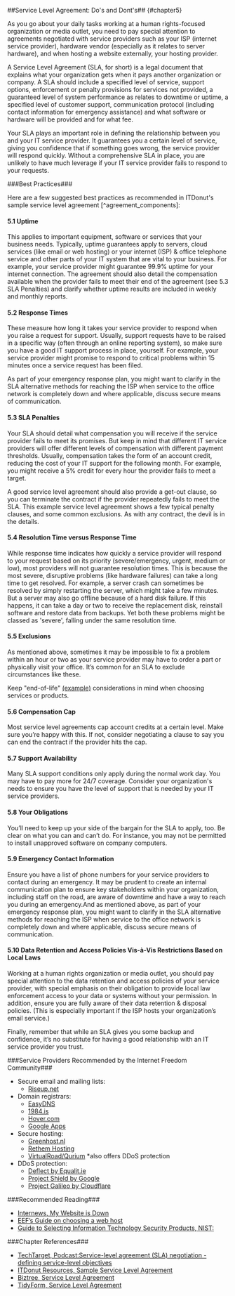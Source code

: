 ##Service Level Agreement: Do's and Dont's## {#chapter5}

As you go about your daily tasks working at a human rights-focused organization or media outlet, you need to pay special attention to agreements negotiated with service providers such as your ISP (internet service provider), hardware vendor (especially as it relates to server hardware), and when hosting a website externally, your hosting provider.

A Service Level Agreement (SLA, for short) is a legal document that explains what your organization gets when it pays another organization or company. A SLA should include a specified level of service, support options, enforcement or penalty provisions for services not provided, a guaranteed level of system performance as relates to downtime or uptime, a specified level of customer support, communication protocol (including contact information for emergency assistance) and what software or hardware will be provided and for what fee.

Your SLA plays an important role in defining the relationship between you and your IT service provider. It guarantees you a certain level of service, giving you confidence that if something goes wrong, the service provider will respond quickly. Without a comprehensive SLA in place, you are unlikely to have much leverage if your IT service provider fails to respond to your requests.

###Best Practices###

Here are a few suggested best practices as recommended in ITDonut's sample service level agreement [^agreement_components]:

#### 5.1 Uptime ####

This applies to important equipment, software or services that your business needs. Typically, uptime guarantees apply to servers, cloud services (like email or web hosting) or your internet (ISP) & office telephone service and other parts of your IT system that are vital to your business. For example, your service provider might guarantee 99.9% uptime for your internet connection. The agreement should also detail the compensation available when the provider fails to meet their end of the agreement (see 5.3 SLA Penalties) and clarify whether uptime results are included in weekly and monthly reports.

#### 5.2 Response Times ####

These measure how long it takes your service provider to respond when you raise a request for support. Usually, support requests have to be raised in a specific way (often through an online reporting system), so make sure you have a good IT support process in place, yourself. For example, your service provider might promise to respond to critical problems within 15 minutes once a service request has been filed.

As part of your emergency response plan, you might want to clarify in the SLA alternative methods for reaching the ISP when service to the office network is completely down and where applicable, discuss secure means of communication. 

#### 5.3 SLA Penalties ####

Your SLA should detail what compensation you will receive if the service provider fails to meet its promises. But keep in mind that different IT service providers will offer different levels of compensation with different payment thresholds. Usually, compensation takes the form of an account credit, reducing the cost of your IT support for the following month. For example, you might receive a 5% credit for every hour the provider fails to meet a target.

A good service level agreement should also provide a get-out clause, so you can terminate the contract if the provider repeatedly fails to meet the SLA. This example service level agreement shows a few typical penalty clauses, and some common exclusions. As with any contract, the devil is in the details.

#### 5.4 Resolution Time versus Response Time ####

While response time indicates how quickly a service provider will respond to your request based on its priority (severe/emergency, urgent, medium or low), most providers will not guarantee resolution times. This is because the most severe, disruptive problems (like hardware failures) can take a long time to get resolved. For example, a server crash can sometimes be resolved by simply restarting the server, which might take a few minutes. But a server may also go offline because of a hard disk failure. If this happens, it can take a day or two to receive the replacement disk, reinstall software and restore data from backups. Yet both these problems might be classed as 'severe', falling under the same resolution time.

#### 5.5 Exclusions ####

As mentioned above, sometimes it may be impossible to fix a problem within an hour or two as your service provider may have to order a part or physically visit your office. It’s common for an SLA to exclude circumstances like these. 

Keep "end-of-life" [(example)](https://www.google.com/chrome/devices/eol.html) considerations in mind when choosing services or products. 

#### 5.6 Compensation Cap ####

Most service level agreements cap account credits at a certain level. Make sure you’re happy with this. If not, consider negotiating a clause to say you can end the contract if the provider hits the cap.

#### 5.7 Support Availability ####

Many SLA support conditions only apply during the normal work day. You may have to pay more for 24/7 coverage. Consider your organization's needs to ensure you have the level of support that is needed by your IT service providers.

#### 5.8 Your Obligations ####

You’ll need to keep up your side of the bargain for the SLA to apply, too. Be clear on what you can and can’t do. For instance, you may not be permitted to install unapproved software on company computers.

#### 5.9 Emergency Contact Information ####

Ensure you have a list of phone numbers for your service providers to contact during an emergency. It may be prudent to create an internal communication plan to ensure key stakeholders within your organization, including staff on the road, are aware of downtime and have a way to reach you during an emergency.And as mentioned above, as part of your emergency response plan, you might want to clarify in the SLA alternative methods for reaching the ISP when service to the office network is completely down and where applicable, discuss secure means of communication.

#### 5.10 Data Retention and Access Policies Vis-à-Vis Restrictions Based on Local Laws ####

Working at a human rights organization or media outlet, you should pay special attention to the data retention and access policies of your service provider, with special emphasis on their obligation to provide local law enforcement access to your data or systems without your permission. In addition, ensure you are fully aware of their data retention & disposal policies. (This is especially important if the ISP hosts your organization’s email service.)

Finally, remember that while an SLA gives you some backup and confidence, it’s no substitute for having a good relationship with an IT service provider you trust.

###Service Providers Recommended by the Internet Freedom Community###

- Secure email and mailing lists:
    - [Riseup.net](https://Riseup.net)
- Domain registrars:
    - [EasyDNS](https://web.easydns.com)
    - [1984.is](https://www.1984.is)
    - [Hover.com](https://www.hover.com)
    - [Google Apps](https://support.google.com/a/answer/53929?hl=en)
- Secure hosting:
    - [Greenhost.nl](https://greenhost.net)
    - [Rethem Hosting](http://www.rethemhosting.net/)
    - [VirtualRoad/Qurium](https://www.qurium.org/services/) *also offers DDoS protection
- DDoS protection:
    - [Deflect by Equalit.ie](https://www.deflect.ca)
    - [Project Shield by Google](https://projectshield.withgoogle.com/public) 
    - [Project Galileo by Cloudflare](https://www.cloudflare.com/galileo)


###Recommended Reading###

- [Internews, My Website is Down](https://github.com/OpenInternet/MyWebsiteIsDown/blob/master/MyWebsiteIsDown.md)
- [EEF’s Guide on choosing a web host](https://www.eff.org/keeping-your-site-alive/choosing-a-web-host)
- [Guide to Selecting Information Technology Security Products, NIST:](http://csrc.nist.gov/publications/nistpubs/800-36/NIST-SP800-36.pdf)

###Chapter References###

- [TechTarget, Podcast:Service-level agreement (SLA) negotiation - defining service-level objectives](http://searchstorage.techtarget.com/feature/Service-level-agreement-SLA-negotiation-Defining-service-level-objectives)
- [ITDonut Resources, Sample Service Level Agreement](http://www.itdonut.co.uk/it/it-support/it-support-contracts/sample-service-level-agreement)
- [Biztree, Service Level Agreement](http://www.biztree.com/doc/service-level-agreement-D778)
- [TidyForm, Service Level Agreement](http://www.tidyform.com/service-level-agreement.html)
